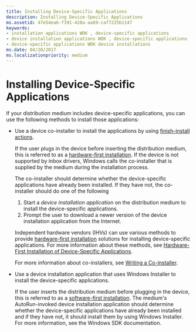 ```yaml
---
title: Installing Device-Specific Applications
description: Installing Device-Specific Applications
ms.assetid: 47e54ea6-f391-420a-aa69-caf7225b1147
keywords:
- installation applications WDK , device-specific applications
- device installation applications WDK , device-specific applications
- device-specific applications WDK device installations
ms.date: 04/20/2017
ms.localizationpriority: medium
---
```


# Installing Device-Specific Applications





If your distribution medium includes device-specific applications, you can use the following methods to install those applications:

-   Use a device co-installer to install the applications by using [finish-install actions](finish-install-actions--windows-vista-and-later-.md).

    If the user plugs in the device before inserting the distribution medium, this is referred to as a [hardware-first installation](hardware-first-installation.md). If the device is not supported by inbox drivers, Windows calls the co-installer that is supplied by the medium during the installation process.

    The co-installer should determine whether the device-specific applications have already been installed. If they have not, the co-installer should do one of the following

    1.  Start a *device installation application* on the distribution medium to install the device-specific applications.
    2.  Prompt the user to download a newer version of the device installation application from the Internet.

    Independent hardware vendors (IHVs) can use various methods to provide [hardware-first installation](hardware-first-installation.md) solutions for installing device-specific applications. For more information about these methods, see [Hardware-First Installation of Device-Specific Applications](hardware-first-installation-of-device-specific-applications.md).

    For more information about co-installers, see [Writing a Co-installer](writing-a-co-installer.md).

-   Use a device installation application that uses Windows Installer to install the device-specific applications.

    If the user inserts the distribution medium before plugging in the device, this is referred to as a [software-first installation](software-first-installation.md). The medium's AutoRun-invoked device installation application should determine whether the device-specific applications have already been installed and if they have not, it should install them by using Windows Installer. For more information, see the Windows SDK documentation.

 

 






